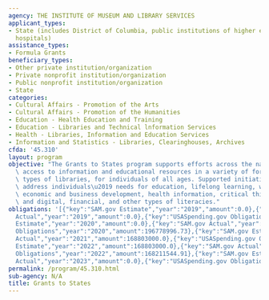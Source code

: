 ```yaml
---
agency: THE INSTITUTE OF MUSEUM AND LIBRARY SERVICES
applicant_types:
- State (includes District of Columbia, public institutions of higher education and
  hospitals)
assistance_types:
- Formula Grants
beneficiary_types:
- Other private institution/organization
- Private nonprofit institution/organization
- Public nonprofit institution/organization
- State
categories:
- Cultural Affairs - Promotion of the Arts
- Cultural Affairs - Promotion of the Humanities
- Education - Health Education and Training
- Education - Libraries and Technical lnformation Services
- Health - Libraries, Information and Education Services
- Information and Statistics - Libraries, Clearinghouses, Archives
cfda: '45.310'
layout: program
objective: "The Grants to States program supports efforts across the nation to provide\
  \ access to information and educational resources in a variety of formats, in all\
  \ types of libraries, for individuals of all ages. Supported initiatives and services\
  \ address individuals\u2019 needs for education, lifelong learning, workforce development,\
  \ economic and business development, health information, critical thinking skills,\
  \ and digital, financial, and other types of literacies."
obligations: '[{"key":"SAM.gov Estimate","year":"2019","amount":0.0},{"key":"SAM.gov
  Actual","year":"2019","amount":0.0},{"key":"USASpending.gov Obligations","year":"2019","amount":159985446.77},{"key":"SAM.gov
  Estimate","year":"2020","amount":0.0},{"key":"SAM.gov Actual","year":"2020","amount":166803000.0},{"key":"USASpending.gov
  Obligations","year":"2020","amount":196778996.73},{"key":"SAM.gov Estimate","year":"2021","amount":168803000.0},{"key":"SAM.gov
  Actual","year":"2021","amount":168803000.0},{"key":"USASpending.gov Obligations","year":"2021","amount":345139557.34},{"key":"SAM.gov
  Estimate","year":"2022","amount":168803000.0},{"key":"SAM.gov Actual","year":"2022","amount":168803000.0},{"key":"USASpending.gov
  Obligations","year":"2022","amount":168211544.91},{"key":"SAM.gov Estimate","year":"2023","amount":180000000.0},{"key":"SAM.gov
  Actual","year":"2023","amount":0.0},{"key":"USASpending.gov Obligations","year":"2023","amount":179958373.99}]'
permalink: /program/45.310.html
sub-agency: N/A
title: Grants to States
---
```

